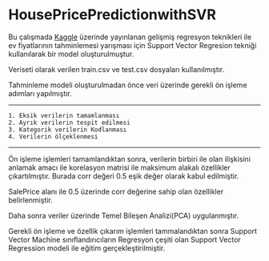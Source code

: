 # HousePricePredictionwithSVR

Bu çalışmada [Kaggle](https://www.kaggle.com/c/house-prices-advanced-regression-techniques) üzerinde yayınlanan gelişmiş regresyon teknikleri ile ev fiyatlarının tahminlemesi yarışması için Support Vector Regresion tekniği kullanılarak bir model oluşturulmuştur.

Veriseti olarak verilen train.csv ve test.csv dosyaları kullanılmıştır.

Tahminleme modeli oluşturulmadan önce veri üzerinde gerekli ön işleme adımları yapılmıştır.

----
    1. Eksik verilerin tamamlanması
    2. Ayrık verilerin tespit edilmesi
    3. Kategorik verilerin Kodlanması
    4. Verilerin ölçeklenmesi
----

Ön işleme işlemleri tamamlandıktan sonra, verilerin birbiri ile olan ilişkisini anlamak amacı ile korelasyon matrisi ile maksimum alakalı özellikler çıkartılmıştır. Burada corr değeri 0.5 eşik değer olarak kabul edilmiştir. 

SalePrice alanı ile 0.5 üzerinde corr değerine sahip olan özellikler belirlenmiştir. 

Daha sonra veriler üzerinde Temel Bileşen Analizi(PCA) uygulanmıştır.

Gerekli ön işleme ve özellik çıkarım işlemleri tammalandıktan sonra Support Vector Machine sınıflandırıcıların Regresyon çeşiti olan Support Vector Regression modeli ile eğitim gerçekleştirilmiştir.

